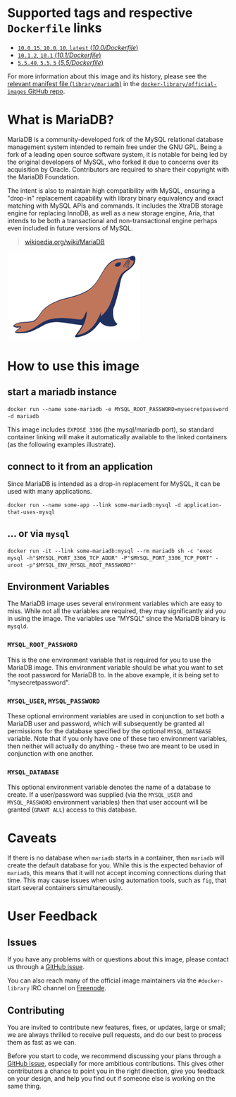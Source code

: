 # Supported tags and respective `Dockerfile` links

- [`10.0.15`, `10.0`, `10`, `latest` (*10.0/Dockerfile*)](https://github.com/docker-library/mariadb/blob/cbcee5a22e2be955f6597486465465ed82185698/10.0/Dockerfile)
- [`10.1.2`, `10.1` (*10.1/Dockerfile*)](https://github.com/docker-library/mariadb/blob/cbcee5a22e2be955f6597486465465ed82185698/10.1/Dockerfile)
- [`5.5.40`, `5.5`, `5` (*5.5/Dockerfile*)](https://github.com/docker-library/mariadb/blob/cbcee5a22e2be955f6597486465465ed82185698/5.5/Dockerfile)

For more information about this image and its history, please see the [relevant
manifest file
(`library/mariadb`)](https://github.com/docker-library/official-images/blob/master/library/mariadb)
in the [`docker-library/official-images` GitHub
repo](https://github.com/docker-library/official-images).

# What is MariaDB?

MariaDB is a community-developed fork of the MySQL relational database
management system intended to remain free under the GNU GPL. Being a fork of a
leading open source software system, it is notable for being led by the original
developers of MySQL, who forked it due to concerns over its acquisition by
Oracle. Contributors are required to share their copyright with the MariaDB
Foundation.

The intent is also to maintain high compatibility with MySQL, ensuring a
"drop-in" replacement capability with library binary equivalency and exact
matching with MySQL APIs and commands. It includes the XtraDB storage engine for
replacing InnoDB, as well as a new storage engine, Aria, that intends to be both
a transactional and non-transactional engine perhaps even included in future
versions of MySQL.

> [wikipedia.org/wiki/MariaDB](https://en.wikipedia.org/wiki/MariaDB)

![logo](https://raw.githubusercontent.com/docker-library/docs/master/mariadb/logo.png)

# How to use this image

## start a mariadb instance

    docker run --name some-mariadb -e MYSQL_ROOT_PASSWORD=mysecretpassword -d mariadb

This image includes `EXPOSE 3306` (the mysql/mariadb port), so standard
container linking will make it automatically available to the linked containers
(as the following examples illustrate).

## connect to it from an application

Since MariaDB is intended as a drop-in replacement for MySQL, it can be used
with many applications.

    docker run --name some-app --link some-mariadb:mysql -d application-that-uses-mysql

## ... or via `mysql`

    docker run -it --link some-mariadb:mysql --rm mariadb sh -c 'exec mysql -h"$MYSQL_PORT_3306_TCP_ADDR" -P"$MYSQL_PORT_3306_TCP_PORT" -uroot -p"$MYSQL_ENV_MYSQL_ROOT_PASSWORD"'

## Environment Variables

The MariaDB image uses several environment variables which are easy to miss. While
not all the variables are required, they may significantly aid you in using the
image. The variables use "MYSQL" since the MariaDB binary is `mysqld`.

### `MYSQL_ROOT_PASSWORD`

This is the one environment variable that is required for you to use the MariaDB
image. This environment variable should be what you want to set the root
password for MariaDB to. In the above example, it is being set to
"mysecretpassword".

### `MYSQL_USER`, `MYSQL_PASSWORD`

These optional environment variables are used in conjunction to set both a MariaDB
user and password, which will subsequently be granted all permissions for the
database specified by the optional `MYSQL_DATABASE` variable. Note that if you
only have one of these two environment variables, then neither will actually do
anything - these two are meant to be used in conjunction with one another.

### `MYSQL_DATABASE`

This optional environment variable denotes the name of a database to create. If
a user/password was supplied (via the `MYSQL_USER` and `MYSQL_PASSWORD`
environment variables) then that user account will be granted (`GRANT ALL`)
access to this database.

# Caveats

If there is no database when `mariadb` starts in a container, then `mariadb` will
create the default database for you. While this is the expected behavior of
`mariadb`, this means that it will not accept incoming connections during that
time. This may cause issues when using automation tools, such as `fig`, that
start several containers simultaneously.

# User Feedback

## Issues

If you have any problems with or questions about this image, please contact us
 through a [GitHub issue](https://github.com/docker-library/mariadb/issues).

You can also reach many of the official image maintainers via the
`#docker-library` IRC channel on [Freenode](https://freenode.net).

## Contributing

You are invited to contribute new features, fixes, or updates, large or small;
we are always thrilled to receive pull requests, and do our best to process them
as fast as we can.

Before you start to code, we recommend discussing your plans 
through a [GitHub issue](https://github.com/docker-library/mariadb/issues), especially for more ambitious
contributions. This gives other contributors a chance to point you in the right
direction, give you feedback on your design, and help you find out if someone
else is working on the same thing.
